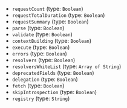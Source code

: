 
* `requestCount` (type: `Boolean`)
* `requestTotalDuration` (type: `Boolean`)
* `requestSummary` (type: `Boolean`)
* `parse` (type: `Boolean`)
* `validate` (type: `Boolean`)
* `contextBuilding` (type: `Boolean`)
* `execute` (type: `Boolean`)
* `errors` (type: `Boolean`)
* `resolvers` (type: `Boolean`)
* `resolversWhiteList` (type: `Array of String`)
* `deprecatedFields` (type: `Boolean`)
* `delegation` (type: `Boolean`)
* `fetch` (type: `Boolean`)
* `skipIntrospection` (type: `Boolean`)
* `registry` (type: `String`)